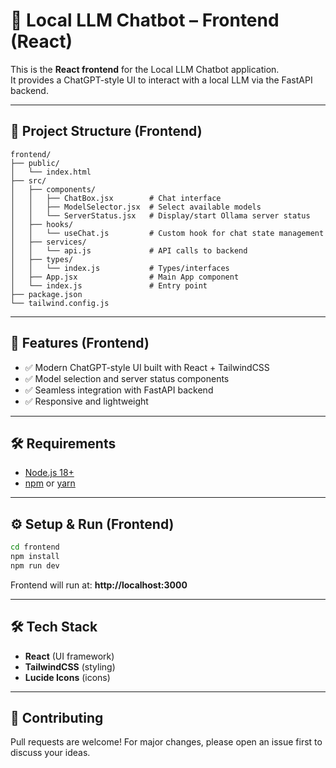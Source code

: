 # 🧠 Local LLM Chatbot – Frontend (React)

This is the **React frontend** for the Local LLM Chatbot application.  
It provides a ChatGPT-style UI to interact with a local LLM via the FastAPI backend.

---

## 📁 Project Structure (Frontend)

```
frontend/
├── public/
│   └── index.html
├── src/
│   ├── components/
│   │   ├── ChatBox.jsx        # Chat interface
│   │   ├── ModelSelector.jsx  # Select available models
│   │   └── ServerStatus.jsx   # Display/start Ollama server status
│   ├── hooks/
│   │   └── useChat.js         # Custom hook for chat state management
│   ├── services/
│   │   └── api.js             # API calls to backend
│   ├── types/
│   │   └── index.js           # Types/interfaces
│   ├── App.jsx                # Main App component
│   └── index.js               # Entry point
├── package.json
└── tailwind.config.js
```

---

## 🚀 Features (Frontend)

- ✅ Modern ChatGPT-style UI built with React + TailwindCSS  
- ✅ Model selection and server status components  
- ✅ Seamless integration with FastAPI backend  
- ✅ Responsive and lightweight  

---

## 🛠️ Requirements

- [Node.js 18+](https://nodejs.org/)  
- [npm](https://www.npmjs.com/) or [yarn](https://yarnpkg.com/)  

---

## ⚙️ Setup & Run (Frontend)

```bash
cd frontend
npm install
npm run dev
```

Frontend will run at: **http://localhost:3000**

---

## 🛠️ Tech Stack

- **React** (UI framework)  
- **TailwindCSS** (styling)  
- **Lucide Icons** (icons)  

---

## 🤝 Contributing

Pull requests are welcome! For major changes, please open an issue first to discuss your ideas.
